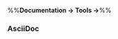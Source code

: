 <link rel="stylesheet" href="{{baseUrl}}/css/textbook.css">

<div class="website-content">

%%**Documentation &rarr; Tools &rarr;**%%

### AsciiDoc

<div id="main">

<include src="./what/embed.md" />

</div>
</div>

